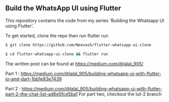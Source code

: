 ## Build the WhatsApp UI using Flutter 

This repository contains the code from my series 'Building the Whatsapp UI using Flutter'. 

To get started, clone the repo then run flutter run
```bash
$ git clone https://github.com/Neevash/flutter-whatsapp-ui-clone
````

```bash
$ cd flutter-whatsapp-ui-clone && flutter run 
````



The written post can be found at https://medium.com/@lalal_905/

Part 1 :  https://medium.com/@lalal_905/building-whatsapp-ui-with-flutter-io-and-dart-1bb1e83e7439

Part 2 : https://medium.com/@lalal_905/building-whatsapp-ui-with-flutter-part-2-the-chat-list-ad6e5fce5ba1 
For part two, checkout the tut-2 branch
